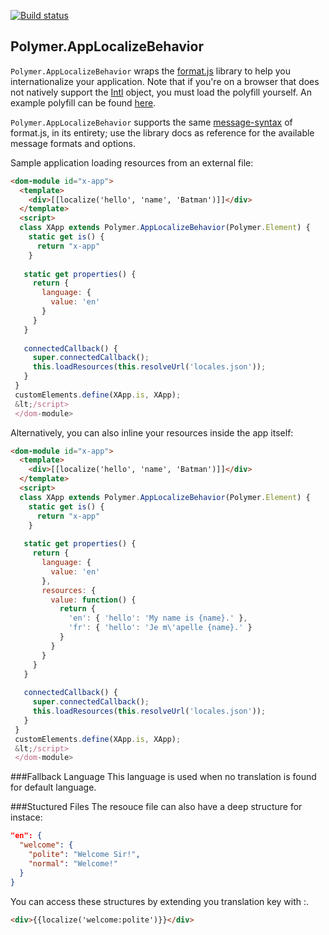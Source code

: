 
<!---

This README is automatically generated from the comments in these files:
app-localize-behavior.html

Edit those files, and our readme bot will duplicate them over here!
Edit this file, and the bot will squash your changes :)

The bot does some handling of markdown. Please file a bug if it does the wrong
thing! https://github.com/PolymerLabs/tedium/issues

-->

[![Build status](https://travis-ci.org/toshovski/app-localize-behavior.svg?branch=master)](https://travis-ci.org/PolymerElements/app-localize-behavior)

## Polymer.AppLocalizeBehavior

`Polymer.AppLocalizeBehavior` wraps the [format.js](http://formatjs.io/) library to
help you internationalize your application. Note that if you're on a browser that
does not natively support the [Intl](https://developer.mozilla.org/en-US/docs/Web/JavaScript/Reference/Global_Objects/Intl)
object, you must load the polyfill yourself. An example polyfill can
be found [here](https://github.com/andyearnshaw/Intl.js/).

`Polymer.AppLocalizeBehavior` supports the same [message-syntax](http://formatjs.io/guides/message-syntax/)
of format.js, in its entirety; use the library docs as reference for the
available message formats and options.

Sample application loading resources from an external file:

```html
<dom-module id="x-app">
  <template>
    <div>[[localize('hello', 'name', 'Batman')]]</div>
  </template>
  <script>
  class XApp extends Polymer.AppLocalizeBehavior(Polymer.Element) {
    static get is() {
      return "x-app"
    }
   
   static get properties() {
     return {
       language: {
         value: 'en'
       }
     }   
   }
   
   connectedCallback() {
     super.connectedCallback();  
     this.loadResources(this.resolveUrl('locales.json'));
   }
 }
 customElements.define(XApp.is, XApp);
 &lt;/script>
 </dom-module>
```

Alternatively, you can also inline your resources inside the app itself:

```html
<dom-module id="x-app">
  <template>
    <div>[[localize('hello', 'name', 'Batman')]]</div>
  </template>
  <script>
  class XApp extends Polymer.AppLocalizeBehavior(Polymer.Element) {
    static get is() {
      return "x-app"
    }
   
   static get properties() {
     return {
       language: {
         value: 'en'
       },
       resources: {
         value: function() {
           return {
             'en': { 'hello': 'My name is {name}.' },
             'fr': { 'hello': 'Je m\'apelle {name}.' }
           }
         }
       }
     }   
   }
   
   connectedCallback() {
     super.connectedCallback();  
     this.loadResources(this.resolveUrl('locales.json'));
   }
 }
 customElements.define(XApp.is, XApp);
 &lt;/script>
 </dom-module>
```

###Fallback Language
This language is used when no translation is found for default language.

###Stuctured Files
The resouce file can also have a deep structure for instace:

```JSON
"en": {
  "welcome": {
    "polite": "Welcome Sir!",
    "normal": "Welcome!"
  }
}
```

You can access these structures by extending you translation key with :.

```HTML
<div>{{localize('welcome:polite')}}</div>
```


